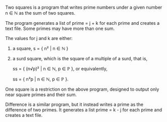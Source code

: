 Two squares is a program that writes prime numbers under a given number n ∈ ℕ as the sum of two squares.

The program generates a list of prime = j + k for each prime and creates a text file. Some primes may have more than one sum. 

The values for j and k are either:
1) a square, s = { n² | n ∈ ℕ }
2) a surd square, which is the square of a multiple of a surd, that is, 
   
   ss = { (n√p)² | n ∈ ℕ, p ∈ ℙ }, or equivalently, 
   
   ss = { n²p | n ∈ ℕ, p ∈ ℙ }.

One square is a restriction on the above program, designed to output only near square primes and their sum.

Difference is a similar program, but it instead writes a prime as the difference of two primes. It generates a list prime = k - j for each prime and creates a text file.
